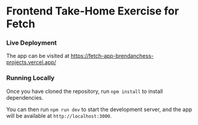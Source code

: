 # Frontend Take-Home Exercise for Fetch

### Live Deployment
The app can be visited at https://fetch-app-brendanchess-projects.vercel.app/

### Running Locally
Once you have cloned the repository, run `npm install` to install dependencies. 

You can then run `npm run dev` to start the development server, and the app will be available at `http://localhost:3000`.
